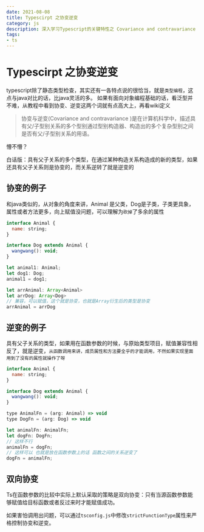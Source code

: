 ```yaml
---
date: 2021-08-08
title: Typescirpt 之协变逆变
category: js
description: 深入学习Typescript的关键特性之 Covariance and contravariance
tags:
- ts
---
```

# Typescirpt 之协变逆变
typescript除了静态类型检查，其实还有一各特点说的很恰当，就是`类型编程`，这点与java对比的话，比java灵活的多。
如果有面向对象编程基础的话，看泛型并不难，从教程中看到协变、逆变这两个词就有点高大上，再看wiki定义
> 协变与逆变(Covariance and contravariance )是在计算机科学中，描述具有父/子型别关系的多个型别通过型别构造器、构造出的多个复杂型别之间是否有父/子型别关系的用语。

懵不懵？

白话版：具有父子关系的多个类型，在通过某种构造关系构造成的新的类型，如果还具有父子关系则是协变的，而关系逆转了就是逆变的

## 协变的例子  
和java类似的，从对象的角度来讲，Animal 是父类，Dog是子类，子类更具象，属性或者方法更多，向上赋值没问题，可以理解为`砍掉`了多余的属性
```js
interface Animal {
  name: string;
}

interface Dog extends Animal {
  wangwang(): void;
}

let animal1: Animal;
let dog1: Dog;
animal1 = dog1;

let arrAnimal: Array<Animal>
let arrDog: Array<Dog>
// 兼容，可以赋值，这个就是协变，也就是Array衍生后的类型是协变
arrAnimal = arrDog
```

## 逆变的例子  
具有父子关系的类型，如果用在函数参数的时候，与原始类型项目，赋值兼容性相反了，就是逆变，`从函数调用来讲，成员属性和方法要全乎的才能调用，不然如果实现里面用到了没有的属性就操作了呀`
```js
interface Animal {
  name: string;
}

interface Dog extends Animal {
  wangwang(): void;
}

type AnimalFn = (arg: Animal) => void
type DogFn = (arg: Dog) => void

let animalFn: AnimalFn;
let dogFn: DogFn;
// 这样不行
animalFn = dogFn;
// 这样可以 也就是放在函数参数上的话 函数之间的关系逆变了
dogFn = animalFn;
```

## 双向协变

Ts在函数参数的比较中实际上默认采取的策略是双向协变：只有当源函数参数能够赋值给目标函数或者反过来时才能赋值成功。

如果害怕调用出问题，可以通过`tsconfig.js`中修改`strictFunctionType`属性来严格控制协变和逆变。
